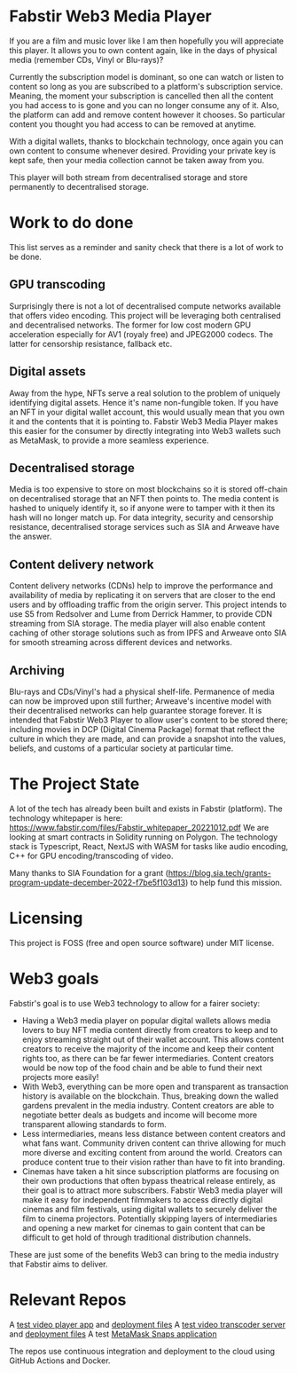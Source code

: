 
# Fabstir Web3 Media Player

If you are a film and music lover like I am then hopefully you will appreciate this player. It allows you to own content again, like in the days of physical media (remember CDs, Vinyl or Blu-rays)?

Currently the subscription model is dominant, so one can watch or listen to content so long as you are subscribed to a platform's subscription service. Meaning, the moment your subscription is cancelled then all the content you had access to is gone and you can no longer consume any of it. Also, the platform can add and remove content however it chooses. So particular content you thought you had access to can be removed at anytime.

With a digital wallets, thanks to blockchain technology, once again you can own content to consume whenever desired. Providing your private key is kept safe, then your media collection cannot be taken away from you.

This player will both stream from decentralised storage and store permanently to decentralised storage. 


# Work to do done

This list serves as a reminder and sanity check that there is a lot of work to be done.

## GPU transcoding
Surprisingly there is not a lot of decentralised compute networks available that offers video encoding. This project will be leveraging both centralised and decentralised networks. The former for low cost modern GPU acceleration especially for AV1 (royaly free) and JPEG2000 codecs. The latter for censorship resistance, fallback etc.

## Digital assets
Away from the hype, NFTs serve a real solution to the problem of uniquely identifying digital assets. Hence it's name non-fungible token. If you have an NFT in your digital wallet account, this would usually mean that you own it and the contents that it is pointing to.
Fabstir Web3 Media Player makes this easier for the consumer by directly integrating into Web3 wallets such as MetaMask, to provide a more seamless experience.

## Decentralised storage
Media is too expensive to store on most blockchains so it is stored off-chain on decentralised storage that an NFT then points to. The media content is hashed to uniquely identify it, so if anyone were to tamper with it then its hash will no longer match up. For data integrity, security and censorship resistance, decentralised storage services such as SIA and Arweave have the answer.

## Content delivery network
Content delivery networks (CDNs) help to improve the performance and availability of media by replicating it on servers that are closer to the end users and by offloading traffic from the origin server. This project intends to use S5 from Redsolver and Lume from Derrick Hammer, to provide CDN streaming from SIA storage. The media player will also enable content caching of other storage solutions such as from IPFS and Arweave onto SIA for smooth streaming across different devices and networks.

## Archiving
Blu-rays and CDs/Vinyl's had a physical shelf-life. Permanence of media can now be improved upon still further; Arweave's incentive model with their decentralised networks can help guarantee storage forever. It is intended that Fabstir Web3 Player to allow user's content to be stored there; including movies in DCP (Digital Cinema Package) format that reflect the culture in which they are made, and can provide a snapshot into the values, beliefs, and customs of a particular society at particular time.

# The Project State
A lot of the tech has already been built and exists in Fabstir (platform). The technology whitepaper is here: https://www.fabstir.com/files/Fabstir_whitepaper_20221012.pdf
We are looking at smart contracts in Solidity running on Polygon. The technology stack is Typescript, React, NextJS with WASM for tasks like audio encoding, C++ for GPU encoding/transcoding of video.

Many thanks to SIA Foundation for a grant (https://blog.sia.tech/grants-program-update-december-2022-f7be5f103d13) to help fund this mission.

# Licensing 
This project is FOSS (free and open source software) under MIT license.

# Web3 goals
Fabstir's goal is to use Web3 technology to allow for a fairer society:

 - Having a Web3 media player on popular digital wallets allows media lovers to buy NFT media content directly from creators to keep and to enjoy streaming straight out of their wallet account. This allows content creators to receive the majority of the income and keep their content rights too, as there can be far fewer intermediaries. Content creators would be now top of the food chain and be able to fund their next projects more easily!
 - With Web3, everything can be more open and transparent as transaction history is available on the blockchain. Thus, breaking down the walled gardens prevalent in the media industry. Content creators are able to negotiate better deals as budgets and income will become more transparent allowing standards to form.
 - Less intermediaries, means less distance between content creators and what fans want.  Community driven content can thrive allowing for much more diverse and exciting content from around the world. Creators can produce content true to their vision rather than have to fit into branding.
 - Cinemas have taken a hit since subscription platforms are focusing on their own productions that often bypass theatrical release entirely, as their goal is to attract more subscribers. Fabstir Web3 media player will make it easy for independent filmmakers to access directly digital cinemas and film festivals, using digital wallets to securely deliver the film to cinema projectors. Potentially skipping layers of intermediaries and opening a new market for cinemas to gain content that can be difficult to get hold of through traditional distribution channels.

These are just some of the benefits Web3 can bring to the media industry that Fabstir aims to deliver.

# Relevant Repos

A [test video player  app](https://github.com/Fabstir/upload-play "The video player is a JavaScript test app. Allows users to upload videos to decentralised storage.") and [deployment files](https://github.com/Fabstir/upload-play-infra "Uses continuous integration and deployment") 
A [test video transcoder server](https://github.com/Fabstir/transcode "Transcodes uploaded videos to 1080p and 720p h264 m4 formats to decentralised storage for playback by test video player.") and [deployment files](https://github.com/Fabstir/transcode-infra "Uses continuous integration and deployment")
A test [MetaMask Snaps application](https://github.com/julesl23/playlist-example, "Allows a wallet owner to add blockchain addresses into MetaMask Snaps's encrypted local storage")

The repos use continuous integration and deployment to the cloud using GitHub Actions and Docker.
